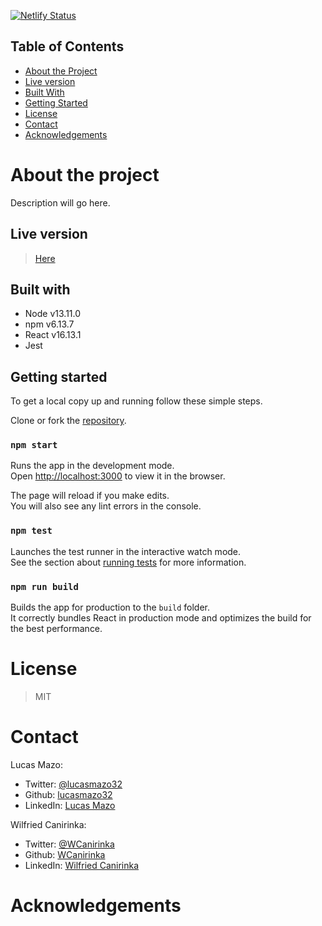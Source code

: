 [![Netlify Status](https://api.netlify.com/api/v1/badges/e15931ee-e3b3-4111-a612-c717065926c0/deploy-status)](https://app.netlify.com/sites/thirsty-benz-e47a7e/deploys)

## Table of Contents
* [About the Project](#about-the-project)
* [Live version](#live-version)
* [Built With](#built-with)
* [Getting Started](#getting-started)
* [License](#license)
* [Contact](#contact)
* [Acknowledgements](#acknowledgements)

<!-- about-the-project -->
# About the project

Description will go here.

## Live version

> [Here](thirsty-benz-e47a7e.netlify.app)

## Built with

- Node v13.11.0
- npm v6.13.7
- React v16.13.1
- Jest

## Getting started

To get a local copy up and running follow these simple steps.

Clone or fork the [repository](https://github.com/lucasmazo32/calculator).

### `npm start`

Runs the app in the development mode.<br />
Open [http://localhost:3000](http://localhost:3000) to view it in the browser.

The page will reload if you make edits.<br />
You will also see any lint errors in the console.

### `npm test`

Launches the test runner in the interactive watch mode.<br />
See the section about [running tests](https://facebook.github.io/create-react-app/docs/running-tests) for more information.

### `npm run build`

Builds the app for production to the `build` folder.<br />
It correctly bundles React in production mode and optimizes the build for the best performance.

# License

> MIT

# Contact
Lucas Mazo:

- Twitter: [@lucasmazo32](https://twitter.com/lucasmazo32)
- Github: [lucasmazo32](https://github.com/lucasmazo32)
- LinkedIn: [Lucas Mazo](https://www.linkedin.com/in/lucasmazo/)

Wilfried Canirinka:

- Twitter: [@WCanirinka](https://twitter.com/WCanirinka)
- Github: [WCanirinka](https://github.com/WCanirinka/)
- LinkedIn: [Wilfried Canirinka](https://www.linkedin.com/in/wilfried-canirinka-884ab0b6/)

# Acknowledgements
